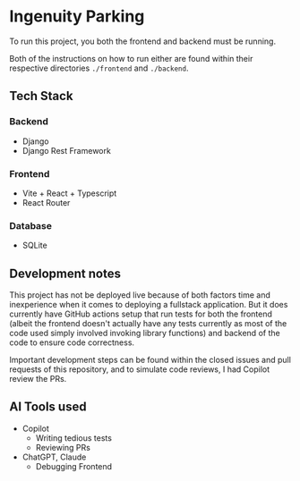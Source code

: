 # Ingenuity Parking

To run this project, you both the frontend and backend must be running.

Both of the instructions on how to run either are found within their respective
directories `./frontend` and `./backend`.

## Tech Stack

### Backend
- Django
- Django Rest Framework

### Frontend
- Vite + React + Typescript
- React Router

### Database
- SQLite

## Development notes

This project has not be deployed live because of both factors time and
inexperience when it comes to deploying a fullstack application. But it does
currently have GitHub actions setup that run tests for both the frontend
(albeit the frontend doesn't actually have any tests currently as most of the
code used simply involved invoking library functions) and backend of the code
to ensure code correctness.

Important development steps can be found within the closed issues and pull
requests of this repository, and to simulate code reviews, I had Copilot review
the PRs.

## AI Tools used

- Copilot
  - Writing tedious tests
  - Reviewing PRs
- ChatGPT, Claude
  - Debugging Frontend
